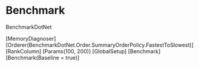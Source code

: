 # Benchmark


BenchmarkDotNet


[MemoryDiagnoser]
[Orderer(BenchmarkDotNet.Order.SummaryOrderPolicy.FastestToSlowest)]
[RankColumn]
    [Params(100, 200)]
    [GlobalSetup]
[Benchmark]
[Benchmark(Baseline = true)]
